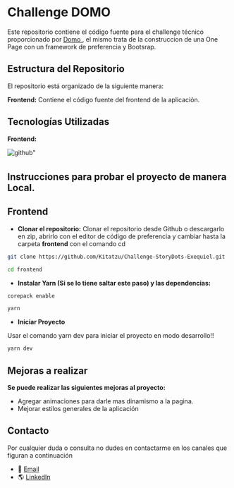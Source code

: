 # Challenge DOMO

Este repositorio contiene el código fuente para el challenge técnico proporcionado por <a href="https://www.linkedin.com/company/somos-domo/"> Domo </a>, el mismo trata de la construccion de una One Page con un framework de preferencia y Bootsrap.

## Estructura del Repositorio

El repositorio está organizado de la siguiente manera:

**Frontend:** Contiene el código fuente del frontend de la aplicación.

## Tecnologías Utilizadas

**Frontend:**

<div margin-right="20px">
<a  target="_blank" style="margin-right: 10px; text-decoration:none;">
<img src="https://skillicons.dev/icons?i=js,html,css,astro,bootstrap,yarn" alt=github" style="margin-bottom: 5px;" />
</a>
</div>

## Instrucciones para probar el proyecto de manera Local.

## Frontend

- **Clonar el repositorio:**
  Clonar el repositorio desde Github o descargarlo en zip, abrirlo con el editor de código de preferencia y cambiar hasta la carpeta **frontend** con el comando cd

```bash
git clone https://github.com/Kitatzu/Challenge-StoryDots-Exequiel.git

cd frontend
```

- **Instalar Yarn (Si se lo tiene saltar este paso) y las dependencias:**

```bash
corepack enable
```

```bash
yarn
```
- **Iniciar Proyecto**

Usar el comando yarn dev para iniciar el proyecto en modo desarrollo!!

```bash
yarn dev
```

## Mejoras a realizar

**Se puede realizar las siguientes mejoras al proyecto:**

- Agregar animaciones para darle mas dinamismo a la pagina.
- Mejorar estilos generales de la aplicación

## Contacto

Por cualquier duda o consulta no dudes en contactarme en los canales que figuran a continuación

- 📧 [Email](exequielmrodriguez@gmail.com)
- 🌎 [LinkedIn](www.linkedin.com/in/exequielmr)
